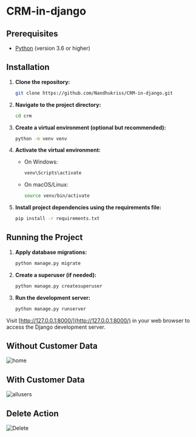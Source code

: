 # CRM-in-django

## Prerequisites

- [Python](https://www.python.org/) (version 3.6 or higher)


## Installation

1. **Clone the repository:**

    ```bash
    git clone https://github.com/Nandhukriss/CRM-in-django.git
    ```

2. **Navigate to the project directory:**

    ```bash
    cd crm
    ```

3. **Create a virtual environment (optional but recommended):**

    ```bash
    python -m venv venv
    ```

4. **Activate the virtual environment:**

    - On Windows:

      ```bash
      venv\Scripts\activate
      ```

    - On macOS/Linux:

      ```bash
      source venv/bin/activate
      ```

5. **Install project dependencies using the requirements file:**

    ```bash
    pip install -r requirements.txt
    ```

## Running the Project

1. **Apply database migrations:**

    ```bash
    python manage.py migrate
    ```

2. **Create a superuser (if needed):**

    ```bash
    python manage.py createsuperuser
    ```

3. **Run the development server:**

    ```bash
    python manage.py runserver
    ```

Visit [http://127.0.0.1:8000/](http://127.0.0.1:8000/) in your web browser to access the Django development server.

## Without Customer Data
![home](https://github.com/Nandhukriss/CRM-in-django/assets/103727372/63f84067-831a-4cb8-a488-1843bbcb3307)

## With Customer Data

![allusers](https://github.com/Nandhukriss/CRM-in-django/assets/103727372/197cb039-cced-40a9-b7fe-66fc3cf7543f)

## Delete Action

![Delete](https://github.com/Nandhukriss/CRM-in-django/assets/103727372/c280a239-2184-437d-8c97-348a46658329)
